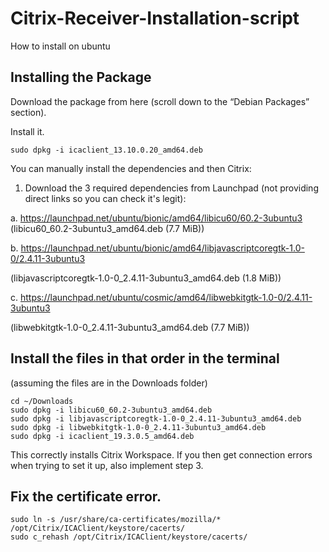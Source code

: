 # Citrix-Receiver-Installation-script

How to install on ubuntu

## Installing the Package

Download the package from here (scroll down to the “Debian Packages” section).

Install it.
```
sudo dpkg -i icaclient_13.10.0.20_amd64.deb
```
You can manually install the dependencies and then Citrix:

1. Download the 3 required dependencies from Launchpad (not providing direct links so you can check it's legit):

a. https://launchpad.net/ubuntu/bionic/amd64/libicu60/60.2-3ubuntu3 (libicu60_60.2-3ubuntu3_amd64.deb (7.7 MiB))

b. https://launchpad.net/ubuntu/bionic/amd64/libjavascriptcoregtk-1.0-0/2.4.11-3ubuntu3

(libjavascriptcoregtk-1.0-0_2.4.11-3ubuntu3_amd64.deb (1.8 MiB))

c. https://launchpad.net/ubuntu/cosmic/amd64/libwebkitgtk-1.0-0/2.4.11-3ubuntu3

(libwebkitgtk-1.0-0_2.4.11-3ubuntu3_amd64.deb (7.7 MiB))

 

## Install the files in that order in the terminal

(assuming the files are in the Downloads folder)
```
cd ~/Downloads
sudo dpkg -i libicu60_60.2-3ubuntu3_amd64.deb
sudo dpkg -i libjavascriptcoregtk-1.0-0_2.4.11-3ubuntu3_amd64.deb
sudo dpkg -i libwebkitgtk-1.0-0_2.4.11-3ubuntu3_amd64.deb
sudo dpkg -i icaclient_19.3.0.5_amd64.deb
```
This correctly installs Citrix Workspace. If you then get connection errors when trying to set it up, also implement step 3.

 

## Fix the certificate error.
```
sudo ln -s /usr/share/ca-certificates/mozilla/* /opt/Citrix/ICAClient/keystore/cacerts/
sudo c_rehash /opt/Citrix/ICAClient/keystore/cacerts/
```

